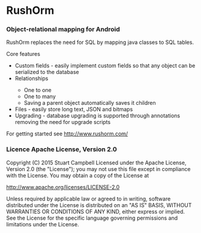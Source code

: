 # RushOrm 
### Object-relational mapping for Android


RushOrm replaces the need for SQL by mapping java classes to SQL tables.

Core features
<ul>
    <li>Custom fields - easily implement custom fields so that any object can be serialized to the database</li>
    <li>Relationships</li>
    <ul>
			<li>One to one</li>
			<li>One to many</li>
			<li>Saving a parent object automatically saves it children</li>
		</ul>
		<li>Files - easily store long text, JSON and bitmaps</li>
		<li>Upgrading - database upgrading is supported through annotations removing the need for upgrade scripts</li>
</ul>

For getting started see http://www.rushorm.com/


### Licence Apache License, Version 2.0
Copyright (C) 2015 Stuart Campbell
Licensed under the Apache License, Version 2.0 (the "License");
you may not use this file except in compliance with the License.
You may obtain a copy of the License at

   http://www.apache.org/licenses/LICENSE-2.0

Unless required by applicable law or agreed to in writing, software
distributed under the License is distributed on an "AS IS" BASIS,
WITHOUT WARRANTIES OR CONDITIONS OF ANY KIND, either express or implied.
See the License for the specific language governing permissions and
limitations under the License.

